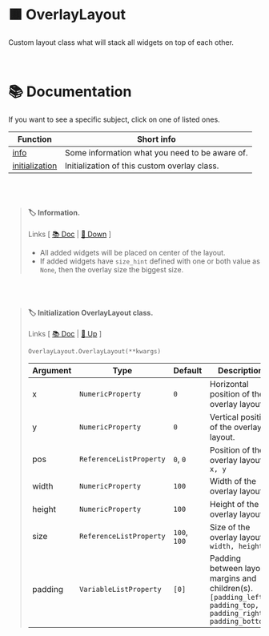 <!-- https://github.com/ikatyang/emoji-cheat-sheet/blob/master/README.md -->

# :brown_square: OverlayLayout
Custom layout class what will stack all widgets on top of each other.

<br />

<!-- []=-=-=-=-=-=-=-=-=-=-=-=-=-=-=-=-=-=[ DOCS ]=-=-=-=-=-=-=-=-=-=-=-=-=-=-=-=-=-=[] -->

# 📚 Documentation
If you want to see a specific subject, click on one of listed ones.

<!-- []=-=-=-=-=-=-=-=-=-=-=-=-=-=-=-=-=-=[ LINK ]=-=-=-=-=-=-=-=-=-=-=-=-=-=-=-=-=-=[] -->
| Function | Short info |
| - | - |
| [info](#label-information) | Some information what you need to be aware of. |
| [initialization](#label-initialization-overlaylayout-class) | Initialization of this custom overlay class. |
<!--
| [function](#tag) | info |
-->

<br /><br />

<!-- []=-=-=-=-=-=-=-=-=-=-=-=-=-=-=-=-=-=[ CODE ]=-=-=-=-=-=-=-=-=-=-=-=-=-=-=-=-=-=[] -->

<!-- []=-=-=-=-=-=-=-=-=-=-=-=-=-=-=-=-=-=[ OverlayLayout ]=-=[] -->
> #### :label: Information.
> Links [ [:books: Doc](#-documentation) | [:arrow_down_small: Down](#label-initialization-overlaylayout-class) ]
> - All added widgets will be placed on center of the layout.
> - If added widgets have `size_hint` defined with one or both value as `None`, then the overlay size the biggest size.

<br /><br />

<!-- []=-=-=-=-=-=-=-=-=-=-=-=-=-=-=-=-=-=[ OverlayLayout ]=-=[] -->
> #### :label: Initialization OverlayLayout class.
> Links [ [:books: Doc](#-documentation) | [:arrow_up_small: Up](#label-information) ]
> ```python3
> OverlayLayout.OverlayLayout(**kwargs)
> ```
> | Argument | Type | Default | Description |
> | - | - | - | - |
> | x | `NumericProperty` | `0` | Horizontal position of the overlay layout. |
> | y | `NumericProperty` | `0` | Vertical position of the overlay layout. |
> | pos | `ReferenceListProperty` | `0`, `0` | Position of the overlay layout. <br /> `x, y`|
> | width | `NumericProperty` | `100` | Width of the overlay layout. |
> | height | `NumericProperty` | `100` | Height of the overlay layout. |
> | size | `ReferenceListProperty` | `100`, `100` | Size of the overlay layout. <br /> `width, height`|
> | padding | `VariableListProperty` | `[0]` | Padding between layout margins and children(s). <br /> `[padding_left, padding_top, padding_right, padding_bottom]` |
<!--
> | arg | `type` | def | info |
-->
